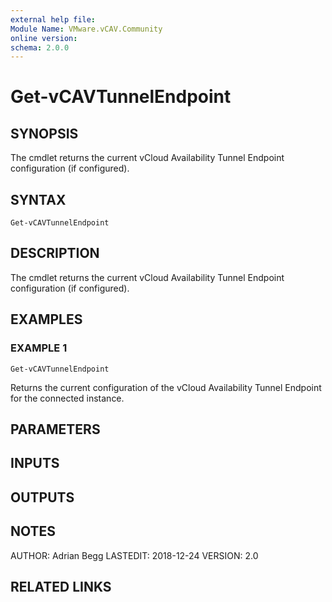 ```yaml
---
external help file:
Module Name: VMware.vCAV.Community
online version:
schema: 2.0.0
---
```


# Get-vCAVTunnelEndpoint

## SYNOPSIS
The cmdlet returns the current vCloud Availability Tunnel Endpoint configuration (if configured).

## SYNTAX

```
Get-vCAVTunnelEndpoint
```

## DESCRIPTION
The cmdlet returns the current vCloud Availability Tunnel Endpoint configuration (if configured).

## EXAMPLES

### EXAMPLE 1
```
Get-vCAVTunnelEndpoint
```

Returns the current configuration of the vCloud Availability Tunnel Endpoint for the connected instance.

## PARAMETERS

## INPUTS

## OUTPUTS

## NOTES
AUTHOR: Adrian Begg
LASTEDIT: 2018-12-24
VERSION: 2.0

## RELATED LINKS
